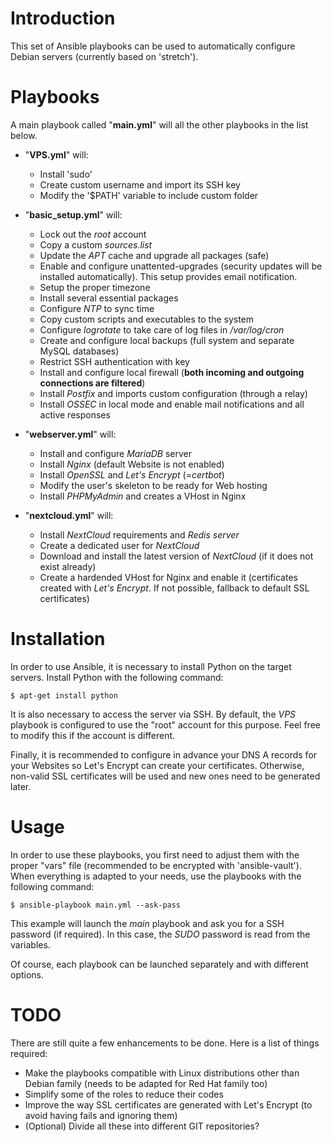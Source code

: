# Introduction
This set of Ansible playbooks can be used to automatically configure Debian servers (currently based on 'stretch').

# Playbooks
A main playbook called "**main.yml**" will all the other playbooks in the list below.


- "**VPS.yml**" will:

  - Install 'sudo'
  - Create custom username and import its SSH key
  - Modify the '$PATH' variable to include custom folder


- "**basic_setup.yml**" will:
  - Lock out the *root* account
  - Copy a custom *sources.list*
  - Update the *APT* cache and upgrade all packages (safe)
  - Enable and configure unattented-upgrades (security updates will be installed automatically). This setup provides email notification.
  - Setup the proper timezone
  - Install several essential packages
  - Configure *NTP* to sync time
  - Copy custom scripts and executables to the system
  - Configure *logrotate* to take care of log files in */var/log/cron*
  - Create and configure local backups (full system and separate MySQL databases)
  - Restrict SSH authentication with key
  - Install and configure local firewall (**both incoming and outgoing connections are filtered**)
  - Install *Postfix* and imports custom configuration (through a relay)
  - Install *OSSEC* in local mode and enable mail notifications and all active responses


- "**webserver.yml**" will:

  - Install and configure *MariaDB* server
  - Install *Nginx* (default Website is not enabled)
  - Install *OpenSSL* and *Let's Encrypt* (=*certbot*)
  - Modify the user's skeleton to be ready for Web hosting
  - Install *PHPMyAdmin* and creates a VHost in Nginx


- "**nextcloud.yml**" will:

  - Install *NextCloud* requirements and *Redis server*
  - Create a dedicated user for *NextCloud*
  - Download and install the latest version of *NextCloud* (if it does not exist already)
  - Create a hardended VHost for Nginx and enable it (certificates created with *Let's Encrypt*. If not possible, fallback to default SSL certificates)


# Installation
In order to use Ansible, it is necessary to install Python on the target servers.
Install Python with the following command:

``` $ apt-get install python ```

It is also necessary to access the server via SSH. By default, the *VPS* playbook is configured to use the "root" account for this purpose. Feel free to modify this if the account is different.

Finally, it is recommended to configure in advance your DNS A records for your Websites so Let's Encrypt can create your certificates. Otherwise, non-valid SSL certificates will be used and new ones need to be generated later.


# Usage
In order to use these playbooks, you first need to adjust them with the proper "vars" file (recommended to be encrypted with 'ansible-vault'). When everything is adapted to your needs, use the playbooks with the following command:

``` $ ansible-playbook main.yml --ask-pass ```


This example will launch the *main* playbook and ask you for a SSH password (if required). In this case, the *SUDO* password is read from the variables.

Of course, each playbook can be launched separately and with different options.


# TODO
There are still quite a few enhancements to be done. Here is a list of things required:

  - Make the playbooks compatible with Linux distributions other than Debian family (needs to be adapted for Red Hat family too)
  - Simplify some of the roles to reduce their codes
  - Improve the way SSL certificates are generated with Let's Encrypt (to avoid having fails and ignoring them)
  - (Optional) Divide all these into different GIT repositories?
